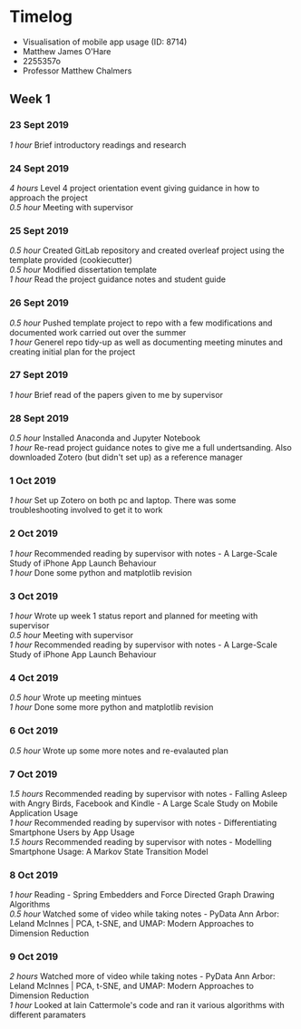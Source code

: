 # Timelog

* Visualisation of mobile app usage (ID: 8714)
* Matthew James O'Hare
* 2255357o
* Professor Matthew Chalmers

## Week 1

### 23 Sept 2019

*1 hour* Brief introductory readings and research

### 24 Sept 2019

*4 hours* Level 4 project orientation event giving guidance in how to approach the project  
*0.5 hour* Meeting with supervisor

### 25 Sept 2019

*0.5 hour* Created GitLab repository and created overleaf project using the template provided (cookiecutter)  
*0.5 hour* Modified dissertation template  
*1 hour* Read the project guidance notes and student guide

### 26 Sept 2019

*0.5 hour* Pushed template project to repo with a few modifications and documented work carried out over the summer  
*1 hour* Generel repo tidy-up as well as documenting meeting minutes and creating initial plan for the project

### 27 Sept 2019

*1 hour* Brief read of the papers given to me by supervisor

### 28 Sept 2019

*0.5 hour* Installed Anaconda and Jupyter Notebook  
*1 hour* Re-read project guidance notes to give me a full undertsanding. Also downloaded Zotero (but didn't set up) as a reference manager

### 1 Oct 2019

*1 hour* Set up Zotero on both pc and laptop. There was some troubleshooting involved to get it to work

### 2 Oct 2019

*1 hour* Recommended reading by supervisor with notes - A Large-Scale Study of iPhone App Launch Behaviour  
*1 hour* Done some python and matplotlib revision

### 3 Oct 2019

*1 hour* Wrote up week 1 status report and planned for meeting with supervisor  
*0.5 hour* Meeting with supervisor  
*1 hour* Recommended reading by supervisor with notes - A Large-Scale Study of iPhone App Launch Behaviour

### 4 Oct 2019

*0.5 hour* Wrote up meeting mintues  
*1 hour* Done some more python and matplotlib revision

### 6 Oct 2019

*0.5 hour* Wrote up some more notes and re-evalauted plan

### 7 Oct 2019

*1.5 hours* Recommended reading by supervisor with notes - Falling Asleep with Angry Birds, Facebook and Kindle - A Large Scale Study on Mobile Application Usage  
*1 hour* Recommended reading by supervisor with notes - Differentiating Smartphone Users by App Usage  
*1.5 hours* Recommended reading by supervisor with notes - Modelling Smartphone Usage: A Markov State Transition Model

### 8 Oct 2019

*1 hour* Reading - Spring Embedders and Force Directed Graph Drawing Algorithms  
*0.5 hour* Watched some of video while taking notes - PyData Ann Arbor: Leland McInnes | PCA, t-SNE, and UMAP: Modern Approaches to Dimension Reduction

### 9 Oct 2019

*2 hours* Watched more of video while taking notes - PyData Ann Arbor: Leland McInnes | PCA, t-SNE, and UMAP: Modern Approaches to Dimension Reduction  
*1 hour* Looked at Iain Cattermole's code and ran it various algorithms with different paramaters








